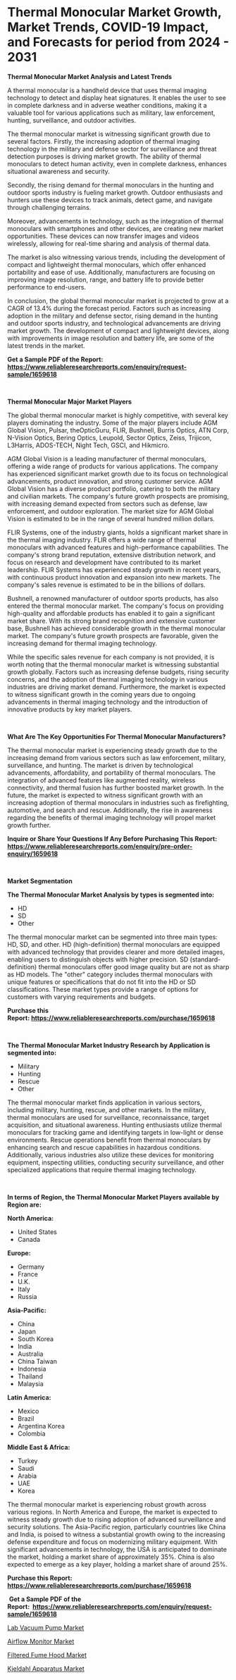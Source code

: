 <p><h1>Thermal Monocular Market Growth, Market Trends, COVID-19 Impact, and Forecasts for period from 2024 - 2031</h1></p><p><strong>Thermal Monocular Market Analysis and Latest Trends</strong></p>
<p><p>A thermal monocular is a handheld device that uses thermal imaging technology to detect and display heat signatures. It enables the user to see in complete darkness and in adverse weather conditions, making it a valuable tool for various applications such as military, law enforcement, hunting, surveillance, and outdoor activities.</p><p>The thermal monocular market is witnessing significant growth due to several factors. Firstly, the increasing adoption of thermal imaging technology in the military and defense sector for surveillance and threat detection purposes is driving market growth. The ability of thermal monoculars to detect human activity, even in complete darkness, enhances situational awareness and security.</p><p>Secondly, the rising demand for thermal monoculars in the hunting and outdoor sports industry is fueling market growth. Outdoor enthusiasts and hunters use these devices to track animals, detect game, and navigate through challenging terrains.</p><p>Moreover, advancements in technology, such as the integration of thermal monoculars with smartphones and other devices, are creating new market opportunities. These devices can now transfer images and videos wirelessly, allowing for real-time sharing and analysis of thermal data.</p><p>The market is also witnessing various trends, including the development of compact and lightweight thermal monoculars, which offer enhanced portability and ease of use. Additionally, manufacturers are focusing on improving image resolution, range, and battery life to provide better performance to end-users.</p><p>In conclusion, the global thermal monocular market is projected to grow at a CAGR of 13.4% during the forecast period. Factors such as increasing adoption in the military and defense sector, rising demand in the hunting and outdoor sports industry, and technological advancements are driving market growth. The development of compact and lightweight devices, along with improvements in image resolution and battery life, are some of the latest trends in the market.</p></p>
<p><strong>Get a Sample PDF of the Report:&nbsp; <a href="https://www.reliableresearchreports.com/enquiry/request-sample/1659618">https://www.reliableresearchreports.com/enquiry/request-sample/1659618</a></strong></p>
<p>&nbsp;</p>
<p><strong>Thermal Monocular Major Market Players</strong></p>
<p><p>The global thermal monocular market is highly competitive, with several key players dominating the industry. Some of the major players include AGM Global Vision, Pulsar, theOpticGuru, FLIR, Bushnell, Burris Optics, ATN Corp, N-Vision Optics, Bering Optics, Leupold, Sector Optics, Zeiss, Trijicon, L3Harris, ADOS-TECH, Night Tech, GSCI, and Hikmicro.</p><p>AGM Global Vision is a leading manufacturer of thermal monoculars, offering a wide range of products for various applications. The company has experienced significant market growth due to its focus on technological advancements, product innovation, and strong customer service. AGM Global Vision has a diverse product portfolio, catering to both the military and civilian markets. The company's future growth prospects are promising, with increasing demand expected from sectors such as defense, law enforcement, and outdoor exploration. The market size for AGM Global Vision is estimated to be in the range of several hundred million dollars.</p><p>FLIR Systems, one of the industry giants, holds a significant market share in the thermal imaging industry. FLIR offers a wide range of thermal monoculars with advanced features and high-performance capabilities. The company's strong brand reputation, extensive distribution network, and focus on research and development have contributed to its market leadership. FLIR Systems has experienced steady growth in recent years, with continuous product innovation and expansion into new markets. The company's sales revenue is estimated to be in the billions of dollars.</p><p>Bushnell, a renowned manufacturer of outdoor sports products, has also entered the thermal monocular market. The company's focus on providing high-quality and affordable products has enabled it to gain a significant market share. With its strong brand recognition and extensive customer base, Bushnell has achieved considerable growth in the thermal monocular market. The company's future growth prospects are favorable, given the increasing demand for thermal imaging technology.</p><p>While the specific sales revenue for each company is not provided, it is worth noting that the thermal monocular market is witnessing substantial growth globally. Factors such as increasing defense budgets, rising security concerns, and the adoption of thermal imaging technology in various industries are driving market demand. Furthermore, the market is expected to witness significant growth in the coming years due to ongoing advancements in thermal imaging technology and the introduction of innovative products by key market players.</p></p>
<p>&nbsp;</p>
<p><strong>What Are The Key Opportunities For Thermal Monocular Manufacturers?</strong></p>
<p><p>The thermal monocular market is experiencing steady growth due to the increasing demand from various sectors such as law enforcement, military, surveillance, and hunting. The market is driven by technological advancements, affordability, and portability of thermal monoculars. The integration of advanced features like augmented reality, wireless connectivity, and thermal fusion has further boosted market growth. In the future, the market is expected to witness significant growth with an increasing adoption of thermal monoculars in industries such as firefighting, automotive, and search and rescue. Additionally, the rise in awareness regarding the benefits of thermal imaging technology will propel market growth further.</p></p>
<p><strong>Inquire or Share Your Questions If Any Before Purchasing This Report: <a href="https://www.reliableresearchreports.com/enquiry/pre-order-enquiry/1659618">https://www.reliableresearchreports.com/enquiry/pre-order-enquiry/1659618</a></strong></p>
<p>&nbsp;</p>
<p><strong>Market Segmentation</strong></p>
<p><strong>The Thermal Monocular Market Analysis by types is segmented into:</strong></p>
<p><ul><li>HD</li><li>SD</li><li>Other</li></ul></p>
<p><p>The thermal monocular market can be segmented into three main types: HD, SD, and other. HD (high-definition) thermal monoculars are equipped with advanced technology that provides clearer and more detailed images, enabling users to distinguish objects with higher precision. SD (standard-definition) thermal monoculars offer good image quality but are not as sharp as HD models. The "other" category includes thermal monoculars with unique features or specifications that do not fit into the HD or SD classifications. These market types provide a range of options for customers with varying requirements and budgets.</p></p>
<p><strong>Purchase this Report:&nbsp;<a href="https://www.reliableresearchreports.com/purchase/1659618">https://www.reliableresearchreports.com/purchase/1659618</a></strong></p>
<p>&nbsp;</p>
<p><strong>The Thermal Monocular Market Industry Research by Application is segmented into:</strong></p>
<p><ul><li>Military</li><li>Hunting</li><li>Rescue</li><li>Other</li></ul></p>
<p><p>The thermal monocular market finds application in various sectors, including military, hunting, rescue, and other markets. In the military, thermal monoculars are used for surveillance, reconnaissance, target acquisition, and situational awareness. Hunting enthusiasts utilize thermal monoculars for tracking game and identifying targets in low-light or dense environments. Rescue operations benefit from thermal monoculars by enhancing search and rescue capabilities in hazardous conditions. Additionally, various industries also utilize these devices for monitoring equipment, inspecting utilities, conducting security surveillance, and other specialized applications that require thermal imaging technology.</p></p>
<p>&nbsp;</p>
<p><strong>In terms of Region, the Thermal Monocular Market Players available by Region are:</strong></p>
<p>
    <p> <strong> North America: </strong>
        <ul>
            <li>United States</li>
            <li>Canada</li>
        </ul>
        </p> 
    <p> <strong> Europe: </strong>
        <ul>
            <li>Germany</li>
            <li>France</li>
            <li>U.K.</li>
            <li>Italy</li>
            <li>Russia</li>
        </ul>
        </p> 
    <p> <strong> Asia-Pacific: </strong>
        <ul>
            <li>China</li>
            <li>Japan</li>
            <li>South Korea</li>
            <li>India</li>
            <li>Australia</li>
            <li>China Taiwan</li>
            <li>Indonesia</li>
            <li>Thailand</li>
            <li>Malaysia</li>
        </ul>
        </p> 
    <p> <strong> Latin America: </strong>
        <ul>
            <li>Mexico</li>
            <li>Brazil</li>
            <li>Argentina Korea</li>
            <li>Colombia</li>
        </ul>
        </p> 
    <p> <strong> Middle East & Africa: </strong>
        <ul>
            <li>Turkey</li>
            <li>Saudi</li>
            <li>Arabia</li>
            <li>UAE</li>
            <li>Korea</li>
        </ul>
    </p>
    </p>
<p><p>The thermal monocular market is experiencing robust growth across various regions. In North America and Europe, the market is expected to witness steady growth due to rising adoption of advanced surveillance and security solutions. The Asia-Pacific region, particularly countries like China and India, is poised to witness a substantial growth owing to the increasing defense expenditure and focus on modernizing military equipment. With significant advancements in technology, the USA is anticipated to dominate the market, holding a market share of approximately 35%. China is also expected to emerge as a key player, holding a market share of around 25%.</p></p>
<p><strong>Purchase this Report: <a href="https://www.reliableresearchreports.com/purchase/1659618">https://www.reliableresearchreports.com/purchase/1659618</a></strong></p>
<p>&nbsp;<strong>Get a Sample PDF of the Report:&nbsp;&nbsp;<a href="https://www.reliableresearchreports.com/enquiry/request-sample/1659618">https://www.reliableresearchreports.com/enquiry/request-sample/1659618</a></strong></p>
<p><strong></strong></p>
<p><p><a href="https://github.com/Triciasol/Market-Research-Report-List-1/blob/main/lab-vacuum-pump-market.md">Lab Vacuum Pump Market</a></p><p><a href="https://github.com/chartsaturn/Market-Research-Report-List-1/blob/main/airflow-monitor-market.md">Airflow Monitor Market</a></p><p><a href="https://github.com/beatblasta/Market-Research-Report-List-1/blob/main/filtered-fume-hood-market.md">Filtered Fume Hood Market</a></p><p><a href="https://github.com/jhcraigie/Market-Research-Report-List-1/blob/main/kjeldahl-apparatus-market.md">Kjeldahl Apparatus Market</a></p></p>